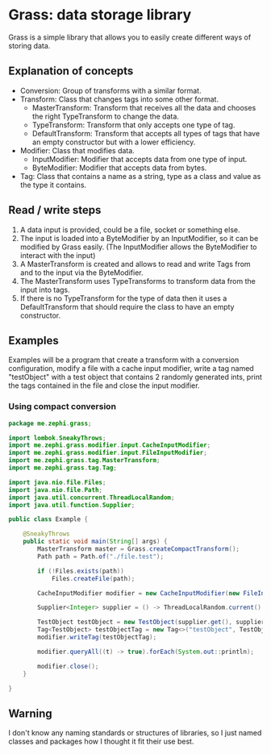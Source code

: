 # Grass: data storage library

Grass is a simple library that allows you to easily create different ways of storing data.


## Explanation of concepts

- Conversion: Group of transforms with a similar format.
- Transform: Class that changes tags into some other format.
  * MasterTransform: Transform that receives all the data and chooses the right TypeTransform to change the data.
  * TypeTransform: Transform that only accepts one type of tag.
  * DefaultTransform: Transform that accepts all types of tags that have an empty constructor but with a lower efficiency.
- Modifier: Class that modifies data.
  * InputModifier: Modifier that accepts data from one type of input.
  * ByteModifier: Modifier that accepts data from bytes.
- Tag: Class that contains a name as a string, type as a class and value as the type it contains.


## Read / write steps

1. A data input is provided, could be a file, socket or something else.
2. The input is loaded into a ByteModifier by an InputModifier, so it can be modified by Grass easily. (The InputModifier allows the ByteModifier to interact with the input)
3. A MasterTransform is created and allows to read and write Tags from and to the input via the ByteModifier.
4. The MasterTransform uses TypeTransforms to transform data from the input into tags.
5. If there is no TypeTransform for the type of data then it uses a DefaultTransform that should require the class to have an empty constructor.


## Examples

Examples will be a program that create a transform with a conversion configuration, modify a file with a cache input modifier, write a tag named "testObject" with a test object that contains 2 randomly generated ints, print the tags contained in the file and close the input modifier.

### Using compact conversion

```java
package me.zephi.grass;

import lombok.SneakyThrows;
import me.zephi.grass.modifier.input.CacheInputModifier;
import me.zephi.grass.modifier.input.FileInputModifier;
import me.zephi.grass.tag.MasterTransform;
import me.zephi.grass.tag.Tag;

import java.nio.file.Files;
import java.nio.file.Path;
import java.util.concurrent.ThreadLocalRandom;
import java.util.function.Supplier;

public class Example {

    @SneakyThrows
    public static void main(String[] args) {
        MasterTransform master = Grass.createCompactTransform();
        Path path = Path.of("./file.test");

        if (!Files.exists(path))
            Files.createFile(path);

        CacheInputModifier modifier = new CacheInputModifier(new FileInputModifier(master, path));

        Supplier<Integer> supplier = () -> ThreadLocalRandom.current().nextInt();

        TestObject testObject = new TestObject(supplier.get(), supplier.get());
        Tag<TestObject> testObjectTag = new Tag<>("testObject", TestObject.class, testObject);
        modifier.writeTag(testObjectTag);

        modifier.queryAll((t) -> true).forEach(System.out::println);

        modifier.close();
    }

}
```

## Warning

I don't know any naming standards or structures of libraries, so I just named classes and packages how I thought it fit their use best.
